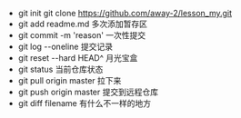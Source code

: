 - git init
git clone https://github.com/away-2/lesson_my.git
- git add readme.md   多次添加暂存区
- git commit -m 'reason'  一次性提交
- git log --oneline   提交记录
- git reset --hard HEAD^  月光宝盒
- git status  当前仓库状态
- git pull origin master 拉下来
- git push origin master  提交到远程仓库
- git diff filename   有什么不一样的地方
